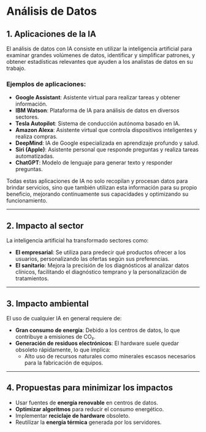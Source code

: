 # Análisis de Datos

## 1. Aplicaciones de la IA

El análisis de datos con IA consiste en utilizar la inteligencia artificial para examinar grandes volúmenes de datos, identificar y simplificar patrones, y obtener estadísticas relevantes que ayuden a los analistas de datos en su trabajo.

### Ejemplos de aplicaciones:
- **Google Assistant**: Asistente virtual para realizar tareas y obtener información.
- **IBM Watson**: Plataforma de IA para análisis de datos en diversos sectores.
- **Tesla Autopilot**: Sistema de conducción autónoma basado en IA.
- **Amazon Alexa**: Asistente virtual que controla dispositivos inteligentes y realiza compras.
- **DeepMind**: IA de Google especializada en aprendizaje profundo y salud.
- **Siri (Apple)**: Asistente personal que responde preguntas y realiza tareas automatizadas.
- **ChatGPT**: Modelo de lenguaje para generar texto y responder preguntas.

Todas estas aplicaciones de IA no solo recopilan y procesan datos para brindar servicios, sino que también utilizan esta información para su propio beneficio, mejorando continuamente sus capacidades y optimizando su funcionamiento.

---

## 2. Impacto al sector

La inteligencia artificial ha transformado sectores como:
- **El empresarial**: Se utiliza para predecir qué productos ofrecer a los usuarios, personalizando las ofertas según sus preferencias.
- **El sanitario**: Mejora la precisión de los diagnósticos al analizar datos clínicos, facilitando el diagnóstico temprano y la personalización de tratamientos.

---

## 3. Impacto ambiental

El uso de cualquier IA en general requiere de:
- **Gran consumo de energía**: Debido a los centros de datos, lo que contribuye a emisiones de CO₂.
- **Generación de residuos electrónicos**: El hardware suele quedar obsoleto rápidamente, lo que implica:
  - Alto uso de recursos naturales como minerales escasos necesarios para la fabricación de equipos.

---

## 4. Propuestas para minimizar los impactos

- Usar fuentes de **energía renovable** en centros de datos.
- **Optimizar algoritmos** para reducir el consumo energético.
- Implementar **reciclaje de hardware** obsoleto.
- Reutilizar la **energía térmica** generada por los servidores.
